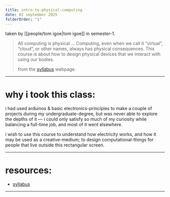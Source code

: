 ```yaml
---
title: intro-to-physical-computing
date: 02 september 2025
folderOrder: "1"
---
```

taken by [[people/tom igoe|tom igoe]] in semester-1.

> All computing is physical ... Computing, even when we call it “virtual”, “cloud”, or other names, always has physical consequences. This course is about how to design physical devices that we interact with using our bodies.
> 
> from the [syllabus](https://itp.nyu.edu/physcomp/) webpage.

---
# why i took this class: 
i had used arduinos & basic electronics-principles to make a couple of projects during my undergraduate-degree, but was never able to explore the depths of it — i could only satisfy so much of my curiosity while balancing a full-time job, and most of it went elsewhere.

i wish to use this course to understand how electricity works, and how it may be used as a creative-medium; to design computational-things for people that live outside this rectangular screen. 

---
# resources: 
- [syllabus](https://itp.nyu.edu/physcomp/)

---
